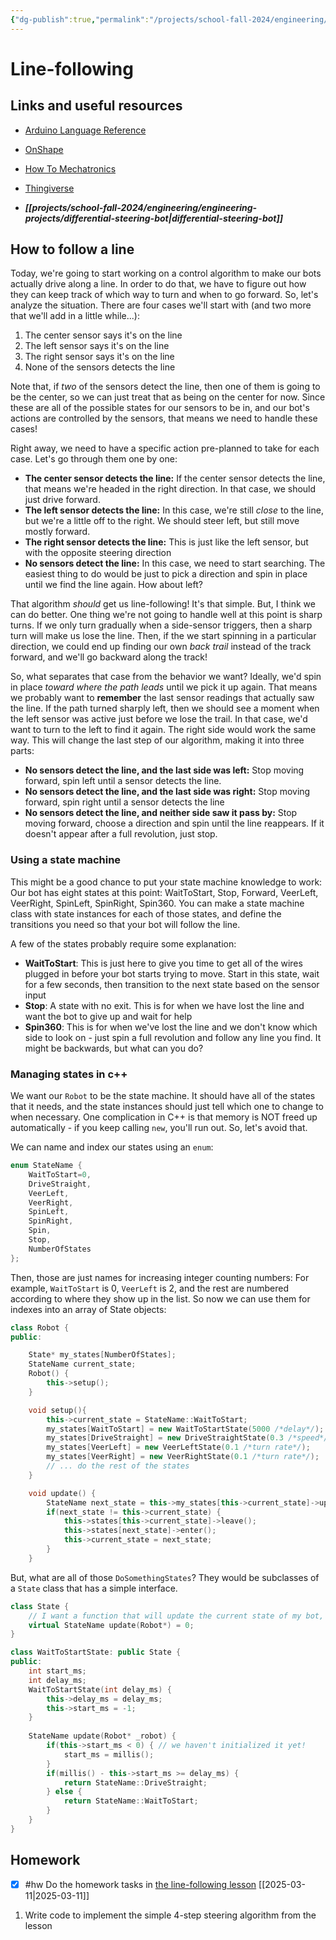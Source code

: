 ```yaml
---
{"dg-publish":true,"permalink":"/projects/school-fall-2024/engineering/lessons/line-following/"}
---
```



#  Line-following

## Links and useful resources 

- [Arduino Language Reference](https://docs.arduino.cc/language-reference/)
- [OnShape](https://cad.onshape.com)
- [How To Mechatronics](https://howtomechatronics.com)
- [Thingiverse](https://thingiverse.com)

 
- ***[[projects/school-fall-2024/engineering/engineering-projects/differential-steering-bot\|differential-steering-bot]]*** 

## How to follow a line

Today, we're going to start working on a control algorithm to make our bots actually drive along a line. In order to do that, we have to figure out how they can keep track of which way to turn and when to go forward. So, let's analyze the situation. There are four cases we'll start with (and two more that we'll add in a little while...):

1. The center sensor says it's on the line
2. The left sensor says it's on the line
3. The right sensor says it's on the line
4. None of the sensors detects the line

Note that, if *two* of the sensors detect the line, then one of them is going to be the center, so we can just treat that as being on the center for now. Since these are all of the possible states for our sensors to be in, and our bot's actions are controlled by the sensors, that means we need to handle these cases!

Right away, we need to have a specific action pre-planned to take for each case. Let's go through them one by one:

- **The center sensor detects the line:** If the center sensor detects the line, that means we're headed in the right direction. In that case, we should just drive forward.
- **The left sensor detects the line:** In this case, we're still *close* to the line, but we're a little off to the right. We should steer left, but still move mostly forward.
- **The right sensor detects the line:** This is just like the left sensor, but with the opposite steering direction
- **No sensors detect the line:** In this case, we need to start searching. The easiest thing to do would be just to pick a direction and spin in place until we find the line again. How about left?

That algorithm *should* get us line-following! It's that simple. But, I think we can do better. One thing we're not going to handle well at this point is sharp turns. If we only turn gradually when a side-sensor triggers, then a sharp turn will make us lose the line. Then, if the we start spinning in a particular direction, we could end up finding our own *back trail* instead of the track forward, and we'll go backward along the track! 

So, what separates that case from the behavior we want? Ideally, we'd spin in place *toward where the path leads* until we pick it up again. That means we probably want to **remember** the last sensor readings that actually saw the line. If the path turned sharply left, then we should see a moment when the left sensor was active just before we lose the trail. In that case, we'd want to turn to the left to find it again. The right side would work the same way. This will change the last step of our algorithm, making it into three parts:

- **No sensors detect the line, and the last side was left:** Stop moving forward, spin left until a sensor detects the line.
- **No sensors detect the line, and the last side was right:** Stop moving forward, spin right until a sensor detects the line
- **No sensors detect the line, and neither side saw it pass by:** Stop moving forward, choose a direction and spin until the line reappears. If it doesn't appear after a full revolution, just stop.

### Using a state machine

This might be a good chance to put your state machine knowledge to work: Our bot has eight states at this point: WaitToStart, Stop, Forward, VeerLeft, VeerRight, SpinLeft, SpinRight, Spin360. You can make a state machine class with state instances for each of those states, and define the transitions you need so that your bot will follow the line.

A few of the states probably require some explanation:

- **WaitToStart**: This is just here to give you time to get all of the wires plugged in before your bot starts trying to move. Start in this state, wait for a few seconds, then transition to the next state based on the sensor input
- **Stop**: A state with no exit. This is for when we have lost the line and want the bot to give up and wait for help
- **Spin360**: This is for when we've lost the line and we don't know which side to look on - just spin a full revolution and follow any line you find. It might be backwards, but what can you do?

### Managing states in c++

We want our `Robot` to be the state machine. It should have all of the states that it needs, and the state instances should just tell which one to change to when necessary. One complication in C++ is that memory is NOT freed up automatically - if you keep calling `new`, you'll run out. So, let's avoid that.

We can name and index our states using an  `enum`:

```c++
enum StateName {
    WaitToStart=0,
    DriveStraight,
    VeerLeft,
    VeerRight,
    SpinLeft,
    SpinRight,
    Spin,
    Stop,
    NumberOfStates
};
```

Then, those are just names for increasing integer counting numbers: For example, `WaitToStart` is 0, `VeerLeft` is 2, and the rest are numbered according to where they show up in the list. So now we can use them for indexes into an array of State objects:

```c++
class Robot {
public:

    State* my_states[NumberOfStates];
    StateName current_state;
    Robot() {
        this->setup();
    }

    void setup(){
        this->current_state = StateName::WaitToStart;
        my_states[WaitToStart] = new WaitToStartState(5000 /*delay*/);
        my_states[DriveStraight] = new DriveStraightState(0.3 /*speed*/);
        my_states[VeerLeft] = new VeerLeftState(0.1 /*turn rate*/);
        my_states[VeerRight] = new VeerRightState(0.1 /*turn rate*/);
        // ... do the rest of the states
    }

    void update() {
        StateName next_state = this->my_states[this->current_state]->update(this);
        if(next_state != this->current_state) {
            this->states[this->current_state]->leave();
            this->states[next_state]->enter();   
            this->current_state = next_state;
        }
    }
```

But, what are all of those `DoSomethingStates`? They would be subclasses of a `State` class that has a simple interface.

```c++
class State {
    // I want a function that will update the current state of my bot, and return the name of a new state if a change is needed.
    virtual StateName update(Robot*) = 0;
}

class WaitToStartState: public State {
public:
    int start_ms;
    int delay_ms;
    WaitToStartState(int delay_ms) {
        this->delay_ms = delay_ms;
        this->start_ms = -1;
    }        
    
    StateName update(Robot* _robot) {
        if(this->start_ms < 0) { // we haven't initialized it yet!
            start_ms = millis();
        }
        if(millis() - this->start_ms >= delay_ms) {
            return StateName::DriveStraight;
        } else {
            return StateName::WaitToStart;
        }
    }
}
```



## Homework

- [x] #hw Do the homework tasks in [the line-following lesson](https://school.ginosterous.com/projects/school-fall-2024/engineering/lessons/line-following) [[2025-03-11\|2025-03-11]]

1. Write code to implement the simple 4-step steering algorithm from the lesson
